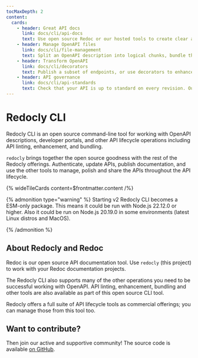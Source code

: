 ```yaml
---
tocMaxDepth: 2
content:
  cards:
    - header: Great API docs
      link: docs/cli/api-docs
      text: Use open source Redoc or our hosted tools to create clear and useful documentation with static builds available.
    - header: Manage OpenAPI files
      link: docs/cli/file-management
      text: Split an OpenAPI description into logical chunks, bundle the chunks to create a single file, or even join existing definitions into one.
    - header: Transform OpenAPI
      link: docs/cli/decorators
      text: Publish a subset of endpoints, or use decorators to enhance your existing OpenAPI by adding, changing, or removing content.
    - header: API governance
      link: docs/cli/api-standards
      text: Check that your API is up to standard on every revision. Our ready-made rulesets, built-in and configurable rules let you compose the API standards that fit each of your APIs.
---
```


# Redocly CLI

Redocly CLI is an open source command-line tool for working with OpenAPI descriptions, developer portals, and other API lifecycle operations including API linting, enhancement, and bundling.

`redocly` brings together the open source goodness with the rest of the Redocly offerings.
Authenticate, update APIs, publish documentation, and use the other tools to manage, polish and share the APIs throughout the API lifecycle.

{% wideTileCards content=$frontmatter.content /%}

{% admonition type="warning" %}
Starting v2 Redocly CLI becomes a ESM-only package.
This means it could be run with Node.js 22.12.0 or higher.
Also it could be run on Node.js 20.19.0 in some environments (latest Linux distros and MacOS).

{% /admonition %}

## About Redocly and Redoc

Redoc is our open source API documentation tool. Use `redocly` (this project) to work with your Redoc documentation projects.

The Redocly CLI also supports many of the other operations you need to be successful working with OpenAPI. API linting, enhancement, bundling and other tools are also available as part of this open source CLI tool.

Redocly offers a full suite of API lifecycle tools as commercial offerings; you can manage those from this tool too.

## Want to contribute?

Then join our active and supportive community! The source code is available [on GitHub](https://github.com/Redocly/redocly-cli).
